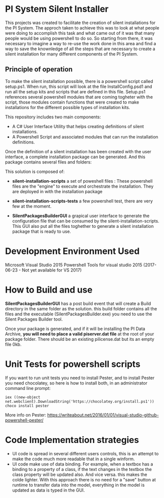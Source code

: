 # PI System Silent Installer

This projects was created to facilitate the creation of silent installations for the PI System.  The approch taken to achieve this was to look at what people were doing to accomplish this task and what came out of it was that many people would be using powershell to do so.  So starting from there, it was necessary to imagine a way to re-use the work done in this area and find a way to save the knownledge of all the steps that are necessary to create a silent installation for many different components of the PI System.

## Principle of operation

To make the silent installation possible, there is a powershell script called setup.ps1.  When run, this script will look at the file InstallConfig.psd1 and run all the setup kits and scripts that are defined in this file.  Setup.ps1 references several powershell modules that are coming togheter with the script, those modules contain functions that were created to make installations for the different possible types of installation kits. 


This repository includes two main components:

- A C# User Interface Utility that helps creating definitions of silent installations.
- A Powershell Script and associated modules that can run the installation definitions.  

Once the definition of a silent installation has been created with the user interface, a complete installation package can be generated. And this package contains several files and folders:


This solution is composed of:

* **silent-installation-scripts** a set of poweshell files : These powershell files are the "engine" to execute and orchestrate the installation. They are deployed in with the installation package 

* **silent-installation-scripts-tests** a few powershell test, there are very few at the moment.

* **SilentPackagesBuilderGUI** a grapical user interface to generate the configuration file that can be consumed by the silent-installation-scripts.  This GUI also put all the files toghether to generate a silent installation package that is ready to use.

 
# Development Environment Used

Microsoft Visual Studio 2015
Powershell Tools for visual studio 2015 (2017-06-23 - Not yet available for VS 2017)

# How to Build and use

**SilentPackagesBuilderGUI** has a post build event that will create a Build directory in the same folder as the solution.  this build folder contains all the files and the executable (SilentPackagesBuilder.exe) you need to use the Silent Packages Builder tool.

Once your package is generated, and if it will be installing the PI Data Archive, **you will need to place a valid piserver.dat file** at the root of your package folder.  There should be an existing pilicense.dat but its an empty file 0kb.   


# Unit Tests for powershell scripts
If you want to run unit tests you need to install Pester, and to install Pester you need chocolatey, so here is how to install both, in an administrator command line prompt:

	iex ((new-object net.webclient).DownloadString('https://chocolatey.org/install.ps1'))
    choco install pester

More info on Pester: https://writeabout.net/2016/01/01/visual-studio-github-powershell-pester/



# Code Implementation strategies

* UI code is spread in several different users controls, this is an attempt to make the code much more readable that in a single winform.
* UI code make use of data binding.  For example, when a textbox has a binding to a property of a class, if the text changes in the textbox the class property will be updated also.  And vice versa.  this makes the colde lighter.  With this approach there is no need for a "save" button at runtime to transfer data into the model, everything in the model is updated as data is typed in the GUI.





